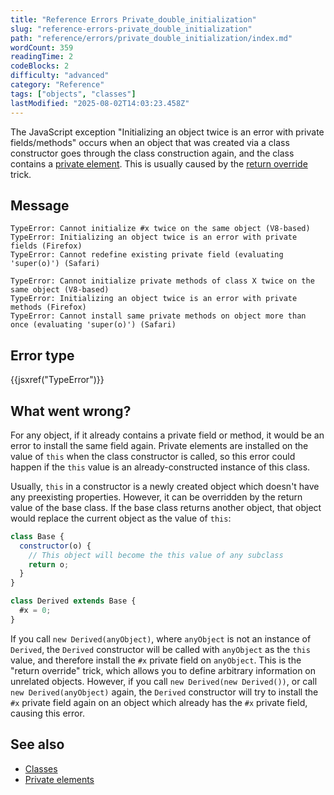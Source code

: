 ```yaml
---
title: "Reference Errors Private_double_initialization"
slug: "reference-errors-private_double_initialization"
path: "reference/errors/private_double_initialization/index.md"
wordCount: 359
readingTime: 2
codeBlocks: 2
difficulty: "advanced"
category: "Reference"
tags: ["objects", "classes"]
lastModified: "2025-08-02T14:03:23.458Z"
---
```



The JavaScript exception "Initializing an object twice is an error with private fields/methods" occurs when an object that was created via a class constructor goes through the class construction again, and the class contains a [private element](/en-US/docs/Web/JavaScript/Reference/Classes/Private_elements). This is usually caused by the [return override](/en-US/docs/Web/JavaScript/Reference/Classes/Private_elements#returning_overriding_object) trick.

## Message

```plain
TypeError: Cannot initialize #x twice on the same object (V8-based)
TypeError: Initializing an object twice is an error with private fields (Firefox)
TypeError: Cannot redefine existing private field (evaluating 'super(o)') (Safari)

TypeError: Cannot initialize private methods of class X twice on the same object (V8-based)
TypeError: Initializing an object twice is an error with private methods (Firefox)
TypeError: Cannot install same private methods on object more than once (evaluating 'super(o)') (Safari)
```

## Error type

{{jsxref("TypeError")}}

## What went wrong?

For any object, if it already contains a private field or method, it would be an error to install the same field again. Private elements are installed on the value of `this` when the class constructor is called, so this error could happen if the `this` value is an already-constructed instance of this class.

Usually, `this` in a constructor is a newly created object which doesn't have any preexisting properties. However, it can be overridden by the return value of the base class. If the base class returns another object, that object would replace the current object as the value of `this`:

```js
class Base {
  constructor(o) {
    // This object will become the this value of any subclass
    return o;
  }
}

class Derived extends Base {
  #x = 0;
}
```

If you call `new Derived(anyObject)`, where `anyObject` is not an instance of `Derived`, the `Derived` constructor will be called with `anyObject` as the `this` value, and therefore install the `#x` private field on `anyObject`. This is the "return override" trick, which allows you to define arbitrary information on unrelated objects. However, if you call `new Derived(new Derived())`, or call `new Derived(anyObject)` again, the `Derived` constructor will try to install the `#x` private field again on an object which already has the `#x` private field, causing this error.

## See also

- [Classes](/en-US/docs/Web/JavaScript/Reference/Classes)
- [Private elements](/en-US/docs/Web/JavaScript/Reference/Classes/Private_elements)
